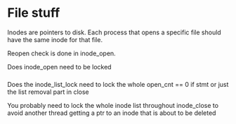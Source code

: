 File stuff
==========
Inodes are pointers to disk. Each process that opens a specific file should have the same inode for that file.

Reopen check is done in inode_open.

Does inode_open need to be locked

###
Does the inode_list_lock need to lock the whole open_cnt == 0 if stmt or just the list removal part in close

You probably need to lock the whole inode list throughout inode_close to avoid another thread getting a ptr
to an inode that is about to be deleted


